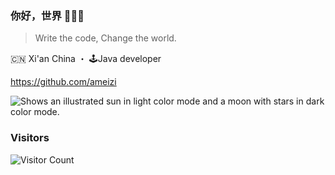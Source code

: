 ### 你好，世界 👋👋👋

<!--
**ameizi/ameizi** is a ✨ _special_ ✨ repository because its `README.md` (this file) appears on your GitHub profile.

Here are some ideas to get you started:

- 🔭 I’m currently working on ...
- 🌱 I’m currently learning ...
- 👯 I’m looking to collaborate on ...
- 🤔 I’m looking for help with ...
- 💬 Ask me about ...
- 📫 How to reach me: ...
- 😄 Pronouns: ...
- ⚡ Fun fact: ...
-->

<!--
<picture>
  <source media="(prefers-color-scheme: dark)" srcset="https://github-readme-stats.vercel.app/api?username=ameizi&show_icons=true&include_all_commits=true&title_color=fff&icon_color=79ff97&text_color=9f9f9f&bg_color=151515">
  <img align="right" src="https://github-readme-stats.vercel.app/api?username=ameizi&show_icons=true&include_all_commits=true&bg_color=30,e96443,904e95&title_color=fff&text_color=fff" alt="Guo's stats" />
</picture>
-->

> Write the code, Change the world.

🇨🇳 Xi'an China ・ 🕹Java developer

https://github.com/ameizi

<picture>
  <source media="(prefers-color-scheme: dark)" srcset="https://raw.githubusercontent.com/ameizi/ameizi/master/profile-3d-contrib/profile-night-green.svg">
  <img alt="Shows an illustrated sun in light color mode and a moon with stars in dark color mode." src="https://raw.githubusercontent.com/ameizi/ameizi/master/profile-3d-contrib/profile-green-animate.svg">
</picture>

### Visitors
![Visitor Count](https://profile-counter.glitch.me/ameizi/count.svg)

